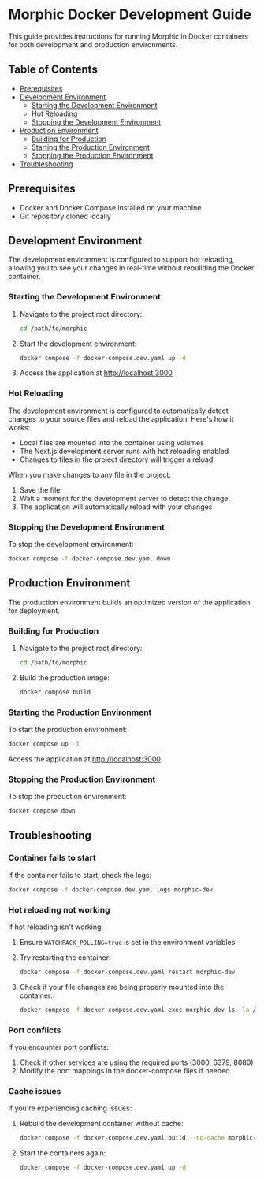 # Morphic Docker Development Guide

This guide provides instructions for running Morphic in Docker containers for both development and production environments.

## Table of Contents

- [Prerequisites](#prerequisites)
- [Development Environment](#development-environment)
  - [Starting the Development Environment](#starting-the-development-environment)
  - [Hot Reloading](#hot-reloading)
  - [Stopping the Development Environment](#stopping-the-development-environment)
- [Production Environment](#production-environment)
  - [Building for Production](#building-for-production)
  - [Starting the Production Environment](#starting-the-production-environment)
  - [Stopping the Production Environment](#stopping-the-production-environment)
- [Troubleshooting](#troubleshooting)

## Prerequisites

- Docker and Docker Compose installed on your machine
- Git repository cloned locally

## Development Environment

The development environment is configured to support hot reloading, allowing you to see your changes in real-time without rebuilding the Docker container.

### Starting the Development Environment

1. Navigate to the project root directory:
   ```bash
   cd /path/to/morphic
   ```

2. Start the development environment:
   ```bash
   docker compose -f docker-compose.dev.yaml up -d
   ```

3. Access the application at [http://localhost:3000](http://localhost:3000)

### Hot Reloading

The development environment is configured to automatically detect changes to your source files and reload the application. Here's how it works:

- Local files are mounted into the container using volumes
- The Next.js development server runs with hot reloading enabled
- Changes to files in the project directory will trigger a reload

When you make changes to any file in the project:
1. Save the file
2. Wait a moment for the development server to detect the change
3. The application will automatically reload with your changes

### Stopping the Development Environment

To stop the development environment:

```bash
docker compose -f docker-compose.dev.yaml down
```

## Production Environment

The production environment builds an optimized version of the application for deployment.

### Building for Production

1. Navigate to the project root directory:
   ```bash
   cd /path/to/morphic
   ```

2. Build the production image:
   ```bash
   docker compose build
   ```

### Starting the Production Environment

To start the production environment:

```bash
docker compose up -d
```

Access the application at [http://localhost:3000](http://localhost:3000)

### Stopping the Production Environment

To stop the production environment:

```bash
docker compose down
```

## Troubleshooting

### Container fails to start

If the container fails to start, check the logs:

```bash
docker compose -f docker-compose.dev.yaml logs morphic-dev
```

### Hot reloading not working

If hot reloading isn't working:

1. Ensure `WATCHPACK_POLLING=true` is set in the environment variables
2. Try restarting the container:
   ```bash
   docker compose -f docker-compose.dev.yaml restart morphic-dev
   ```

3. Check if your file changes are being properly mounted into the container:
   ```bash
   docker compose -f docker-compose.dev.yaml exec morphic-dev ls -la /app
   ```

### Port conflicts

If you encounter port conflicts:

1. Check if other services are using the required ports (3000, 6379, 8080)
2. Modify the port mappings in the docker-compose files if needed

### Cache issues

If you're experiencing caching issues:

1. Rebuild the development container without cache:
   ```bash
   docker compose -f docker-compose.dev.yaml build --no-cache morphic-dev
   ```

2. Start the containers again:
   ```bash
   docker compose -f docker-compose.dev.yaml up -d
   ```
